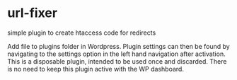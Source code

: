 # url-fixer
simple plugin to create htaccess code for redirects

Add file to plugins folder in Wordpress.  Plugin settings can then be found by navigating to the settings option in the left hand navigation after activation. This is a disposable plugin, intended to be used once and discarded.  There is no need to keep this plugin active with the WP dashboard.
